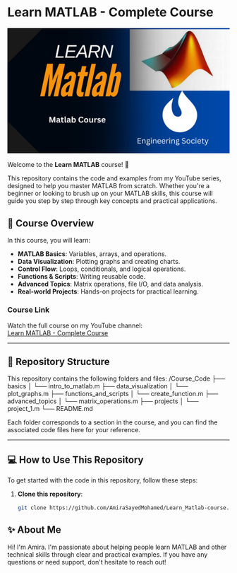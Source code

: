 # Learn MATLAB - Complete Course
![Alt Text](https://github.com/AmiraSayedMohamed/Learn_Matlab/blob/master/pictures/Executive%20Brief%20(2).jpg)


Welcome to the **Learn MATLAB** course! 🚀

This repository contains the code and examples from my YouTube series, designed to help you master MATLAB from scratch. Whether you're a beginner or looking to brush up on your MATLAB skills, this course will guide you step by step through key concepts and practical applications.

## 🎥 **Course Overview**

In this course, you will learn:

- **MATLAB Basics**: Variables, arrays, and operations.
- **Data Visualization**: Plotting graphs and creating charts.
- **Control Flow**: Loops, conditionals, and logical operations.
- **Functions & Scripts**: Writing reusable code.
- **Advanced Topics**: Matrix operations, file I/O, and data analysis.
- **Real-world Projects**: Hands-on projects for practical learning.

### **Course Link**

Watch the full course on my YouTube channel:  
[Learn MATLAB - Complete Course](https://www.youtube.com/playlist?list=PLH_uDwiVYu9xAfcuTCXde6QbIC5ruEIJo)

---

## 📂 **Repository Structure**

This repository contains the following folders and files:
/Course_Code
    ├── basics
    │   └── intro_to_matlab.m
    ├── data_visualization
    │   └── plot_graphs.m
    ├── functions_and_scripts
    │   └── create_function.m
    ├── advanced_topics
    │   └── matrix_operations.m
    ├── projects
    │   └── project_1.m
    └── README.md


Each folder corresponds to a section in the course, and you can find the associated code files here for your reference.

---

## 💻 **How to Use This Repository**

To get started with the code in this repository, follow these steps:

1. **Clone this repository**:
   ```bash
   git clone https://github.com/AmiraSayedMohamed/Learn_Matlab-course.git


## ✨ About Me
Hi! I'm Amira. I'm passionate about helping people learn MATLAB and other technical skills through clear and practical examples. If you have any questions or need support, don't hesitate to reach out!

